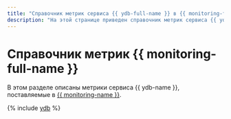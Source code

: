 ```yaml
---
title: "Справочник метрик сервиса {{ ydb-full-name }} в {{ monitoring-full-name }}"
description: "На этой странице приведен справочник метрик сервиса {{ ydb-name }}, поставляемых в {{ monitoring-full-name }}."
---
```


# Справочник метрик {{ monitoring-full-name }}

В этом разделе описаны метрики сервиса {{ ydb-name }}, поставляемые в [{{ monitoring-name }}](../monitoring/).

{% include [ydb](../_includes/monitoring/metrics-ref/ydb.md) %}